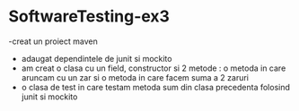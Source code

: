 # SoftwareTesting-ex3

-creat un proiect maven
- adaugat dependintele de junit si mockito
- am creat o clasa cu un field, constructor si 2 metode : o metoda in care aruncam cu un zar si o metoda in care facem suma a 2 zaruri
- o clasa de test in care testam metoda sum din clasa precedenta folosind junit si mockito

